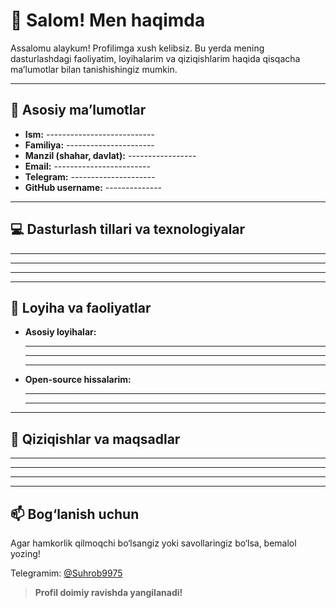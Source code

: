 # 👋 Salom! Men haqimda

Assalomu alaykum! Profilimga xush kelibsiz. Bu yerda mening dasturlashdagi faoliyatim, loyihalarim va qiziqishlarim haqida qisqacha ma’lumotlar bilan tanishishingiz mumkin.

---

## 👤 Asosiy ma’lumotlar

- **Ism:** ---------------------------
- **Familiya:** ----------------------
- **Manzil (shahar, davlat):** -----------------
- **Email:** ------------------------
- **Telegram:** ---------------------
- **GitHub username:** --------------

---

## 💻 Dasturlash tillari va texnologiyalar

- -------------------------
- -------------------------
- -------------------------

---

## 🚀 Loyiha va faoliyatlar

- **Asosiy loyihalar:**
  - -------------------------
  - -------------------------
  - -------------------------

- **Open-source hissalarim:**
  - -------------------------
  - -------------------------

---

## 🎯 Qiziqishlar va maqsadlar

- ---------------------------
- ---------------------------
- ---------------------------

---

## 📫 Bog‘lanish uchun

Agar hamkorlik qilmoqchi bo‘lsangiz yoki savollaringiz bo‘lsa, bemalol yozing!

Telegramim: [@Suhrob9975](https://t.me/Suhrob9975)


> **Profil doimiy ravishda yangilanadi!**

